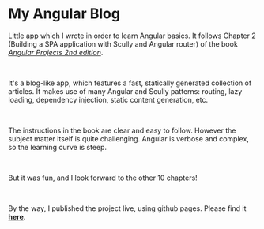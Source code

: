 # My Angular Blog

Little app which I wrote in order to learn Angular basics. It follows Chapter 2 (Building a SPA application with Scully and Angular router) of the book <a href="https://www.packtpub.com/product/angular-projects-second-edition/9781800205260" target="_blank">*Angular Projects 2nd edition*</a>.

<br>

It's a blog-like app, which features a fast, statically generated collection of articles. It makes use of many Angular and Scully patterns: routing, lazy loading, dependency injection, static content generation, etc.

<br>

The instructions in the book are clear and easy to follow. However the subject matter itself is quite challenging. Angular is verbose and complex, so the learning curve is steep.

<br>

But it was fun, and I look forward to the other 10 chapters!

<br>

By the way, I published the project live, using github pages. Please find it <a href="https://claudiu-codreanu.github.io/ng-my-blog/" target="_blank">**here**</a>.